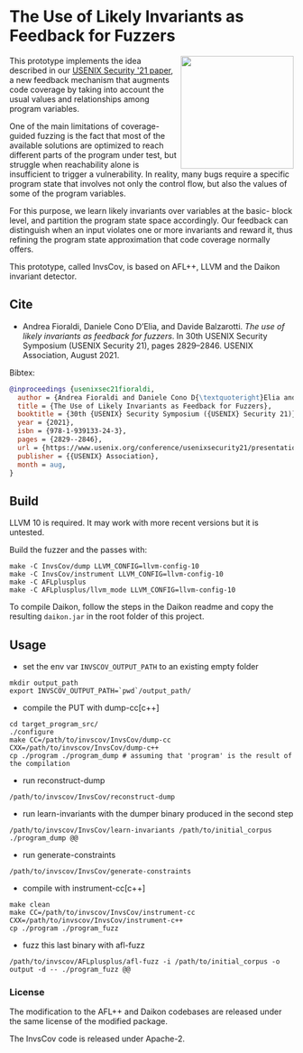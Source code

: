 # The Use of Likely Invariants as Feedback for Fuzzers

<p>
<a href="https://www.usenix.org/system/files/sec21-fioraldi.pdf"> <img align="right" width="200"  src="https://raw.githubusercontent.com/eurecom-s3/invscov/master/assets/paper_front_page.png"> </a>
</p>

This prototype implements the idea described in our [USENIX Security '21 paper](https://www.usenix.org/conference/usenixsecurity21/presentation/fioraldi), a new feedback mechanism that
augments code coverage by taking into account the usual
values and relationships among program variables.

One of the main limitations of coverage-guided fuzzing is the fact that most of
the available solutions are optimized to reach different parts of the program
under test, but struggle when reachability alone is insufficient
to trigger a vulnerability. In reality, many bugs require
a specific program state that involves not only the control
flow, but also the values of some of the program variables.

For this purpose, we learn likely invariants over variables at the basic-
block level, and partition the program state space accordingly.
Our feedback can distinguish when an input violates one or
more invariants and reward it, thus refining the program state
approximation that code coverage normally offers.

This prototype, called InvsCov, is based on AFL++, LLVM and the Daikon invariant detector. 

## Cite

+ Andrea Fioraldi, Daniele Cono D’Elia, and Davide Balzarotti. *The use of likely invariants as feedback for fuzzers*. In 30th USENIX Security Symposium (USENIX Security 21), pages 2829–2846. USENIX Association, August 2021.

Bibtex:

```bibtex
@inproceedings {usenixsec21fioraldi,
  author = {Andrea Fioraldi and Daniele Cono D{\textquoteright}Elia and Davide Balzarotti},
  title = {The Use of Likely Invariants as Feedback for Fuzzers},
  booktitle = {30th {USENIX} Security Symposium ({USENIX} Security 21)},
  year = {2021},
  isbn = {978-1-939133-24-3},
  pages = {2829--2846},
  url = {https://www.usenix.org/conference/usenixsecurity21/presentation/fioraldi},
  publisher = {{USENIX} Association},
  month = aug,
}
```

## Build

LLVM 10 is required. It may work with more recent versions but it is untested.

Build the fuzzer and the passes with:

```
make -C InvsCov/dump LLVM_CONFIG=llvm-config-10
make -C InvsCov/instrument LLVM_CONFIG=llvm-config-10
make -C AFLplusplus
make -C AFLplusplus/llvm_mode LLVM_CONFIG=llvm-config-10
```

To compile Daikon, follow the steps in the Daikon readme and copy the resulting `daikon.jar` in the root folder of this project.

## Usage

+ set the env var `INVSCOV_OUTPUT_PATH` to an existing empty folder

```
mkdir output_path
export INVSCOV_OUTPUT_PATH=`pwd`/output_path/
```

+ compile the PUT with dump-cc[c++]

```
cd target_program_src/
./configure
make CC=/path/to/invscov/InvsCov/dump-cc CXX=/path/to/invscov/InvsCov/dump-c++
cp ./program ./program_dump # assuming that 'program' is the result of the compilation
```

+ run reconstruct-dump

```
/path/to/invscov/InvsCov/reconstruct-dump
```

+ run learn-invariants with the dumper binary produced in the second step

```
/path/to/invscov/InvsCov/learn-invariants /path/to/initial_corpus ./program_dump @@
```

+ run generate-constraints

```
/path/to/invscov/InvsCov/generate-constraints
```

+ compile with instrument-cc[c++]

```
make clean
make CC=/path/to/invscov/InvsCov/instrument-cc CXX=/path/to/invscov/InvsCov/instrument-c++
cp ./program ./program_fuzz
```
+ fuzz this last binary with afl-fuzz

```
/path/to/invscov/AFLplusplus/afl-fuzz -i /path/to/initial_corpus -o output -d -- ./program_fuzz @@
```

### License

The modification to the AFL++ and Daikon codebases are released under the same license of the modified package.

The InvsCov code is released under Apache-2.
